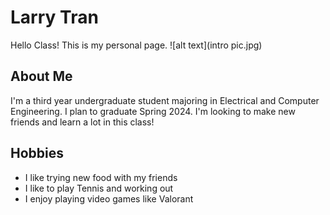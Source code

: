 # Larry Tran
Hello Class! This is my personal page.
![alt text](intro pic.jpg)
## About Me
I'm a third year undergraduate student majoring in Electrical and Computer Engineering. I plan to graduate Spring 2024. I'm looking to make new friends and learn a lot in this class!
## Hobbies
- I like trying new food with my friends
- I like to play Tennis and working out
- I enjoy playing video games like Valorant

